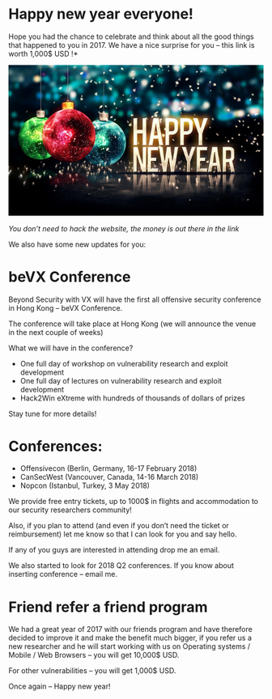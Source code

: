 # Happy new year everyone!

Hope you had the chance to celebrate and think about all the good things that happened to you in 2017.
We have a nice surprise for you – this link is worth 1,000$ USD !*

![2018_2.jpg](2018_2.jpg)

*You don’t need to hack the website, the money is out there in the link*

We also have some new updates for you:
# beVX Conference
Beyond Security with VX will have the first all offensive security conference in Hong Kong – beVX Conference.

The conference will take place at Hong Kong (we will announce the venue in the next couple of weeks)

What we will have in the conference?
* One full day of workshop on vulnerability research and exploit development
* One full day of lectures on vulnerability research and exploit development
* Hack2Win eXtreme with hundreds of thousands of dollars of prizes

Stay tune for more details!

# Conferences:
* Offensivecon (Berlin, Germany, 16-17 February 2018)
* CanSecWest (Vancouver, Canada, 14-16 March 2018)
* Nopcon (Istanbul, Turkey, 3 May 2018)

We provide free entry tickets, up to 1000$ in flights and accommodation to our security researchers community!

Also, if you plan to attend (and even if you don’t need the ticket or reimbursement) let me know so that I can look for you and say hello.

If any of you guys are interested in attending drop me an email.

We also started to look for 2018 Q2 conferences. If you know about inserting conference – email me.

# Friend refer a friend program
We had a great year of 2017 with our friends program and have therefore decided to improve it and make the benefit much bigger, if you refer us a new researcher and he will start working with us on Operating systems / Mobile / Web Browsers – you will get 10,000$ USD.

For other vulnerabilities – you will get 1,000$ USD.

Once again – Happy new year!